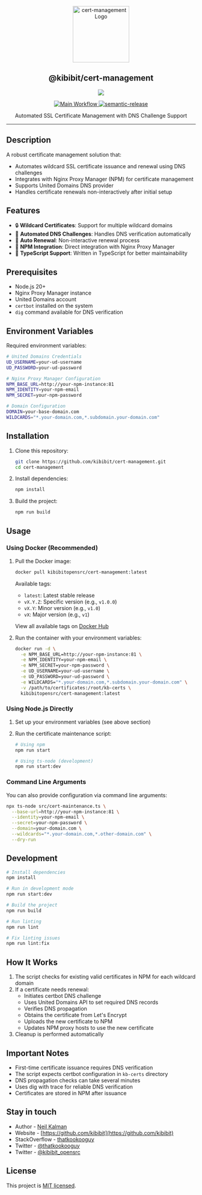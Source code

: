 <p align="center">
  <a href="https://github.com/kibibit/cert-management" target="blank">
    <img src="https://kibibit.io/kibibit-assets/SVG/kb-certificate.svg" width="150" alt="cert-management Logo" />
  </a>
  <h2 align="center">
    @kibibit/cert-management
  </h2>
</p>
<p align="center">
  <a href="https://www.npmjs.com/package/@kibibit/cert-management"><img src="https://img.shields.io/npm/v/@kibibit/cert-management/latest.svg?style=for-the-badge&logo=npm&color=CB3837"></a>
</p>
<p align="center">
<a href="https://github.com/kibibit/cert-management/actions/workflows/main.yml">
  <img src="https://github.com/kibibit/cert-management/actions/workflows/main.yml/badge.svg?style=flat-square" alt="Main Workflow">
</a>
<a href="https://github.com/semantic-release/semantic-release">
  <img src="https://img.shields.io/badge/%20%20%F0%9F%93%A6%F0%9F%9A%80-semantic--release-e10079.svg" alt="semantic-release">
</a>
</p>
<p align="center">
  Automated SSL Certificate Management with DNS Challenge Support
</p>
<hr>

## Description
A robust certificate management solution that:
- Automates wildcard SSL certificate issuance and renewal using DNS challenges
- Integrates with Nginx Proxy Manager (NPM) for certificate management
- Supports United Domains DNS provider
- Handles certificate renewals non-interactively after initial setup

## Features

- 🔒 **Wildcard Certificates**: Support for multiple wildcard domains
- 🤖 **Automated DNS Challenges**: Handles DNS verification automatically
- 🔄 **Auto Renewal**: Non-interactive renewal process
- 🔌 **NPM Integration**: Direct integration with Nginx Proxy Manager
- 📝 **TypeScript Support**: Written in TypeScript for better maintainability

## Prerequisites

- Node.js 20+
- Nginx Proxy Manager instance
- United Domains account
- `certbot` installed on the system
- `dig` command available for DNS verification

## Environment Variables

Required environment variables:

```bash
# United Domains Credentials
UD_USERNAME=your-ud-username
UD_PASSWORD=your-ud-password

# Nginx Proxy Manager Configuration
NPM_BASE_URL=http://your-npm-instance:81
NPM_IDENTITY=your-npm-email
NPM_SECRET=your-npm-password

# Domain Configuration
DOMAIN=your-base-domain.com
WILDCARDS="*.your-domain.com,*.subdomain.your-domain.com"
```

## Installation

1. Clone this repository:
   ```bash
   git clone https://github.com/kibibit/cert-management.git
   cd cert-management
   ```

2. Install dependencies:
   ```bash
   npm install
   ```

3. Build the project:
   ```bash
   npm run build
   ```

## Usage

### Using Docker (Recommended)

1. Pull the Docker image:
   ```bash
   docker pull kibibitopensrc/cert-management:latest
   ```

   Available tags:
   - `latest`: Latest stable release
   - `vX.Y.Z`: Specific version (e.g., `v1.0.0`)
   - `vX.Y`: Minor version (e.g., `v1.0`)
   - `vX`: Major version (e.g., `v1`)

   View all available tags on [Docker Hub](https://hub.docker.com/r/kibibitopensrc/cert-management/tags)

2. Run the container with your environment variables:
   ```bash
   docker run -d \
     -e NPM_BASE_URL=http://your-npm-instance:81 \
     -e NPM_IDENTITY=your-npm-email \
     -e NPM_SECRET=your-npm-password \
     -e UD_USERNAME=your-ud-username \
     -e UD_PASSWORD=your-ud-password \
     -e WILDCARDS="*.your-domain.com,*.subdomain.your-domain.com" \
     -v /path/to/certificates:/root/kb-certs \
     kibibitopensrc/cert-management:latest
   ```

### Using Node.js Directly

1. Set up your environment variables (see above section)

2. Run the certificate maintenance script:
   ```bash
   # Using npm
   npm run start

   # Using ts-node (development)
   npm run start:dev
   ```

### Command Line Arguments

You can also provide configuration via command line arguments:

```bash
npx ts-node src/cert-maintenance.ts \
  --base-url=http://your-npm-instance:81 \
  --identity=your-npm-email \
  --secret=your-npm-password \
  --domain=your-domain.com \
  --wildcards="*.your-domain.com,*.other-domain.com" \
  --dry-run
```

## Development

```bash
# Install dependencies
npm install

# Run in development mode
npm run start:dev

# Build the project
npm run build

# Run linting
npm run lint

# Fix linting issues
npm run lint:fix
```

## How It Works

1. The script checks for existing valid certificates in NPM for each wildcard domain
2. If a certificate needs renewal:
   - Initiates certbot DNS challenge
   - Uses United Domains API to set required DNS records
   - Verifies DNS propagation
   - Obtains the certificate from Let's Encrypt
   - Uploads the new certificate to NPM
   - Updates NPM proxy hosts to use the new certificate
3. Cleanup is performed automatically

## Important Notes

- First-time certificate issuance requires DNS verification
- The script expects certbot configuration in `kb-certs` directory
- DNS propagation checks can take several minutes
- Uses dig with trace for reliable DNS verification
- Certificates are stored in NPM after issuance

## Stay in touch

- Author - [Neil Kalman](https://github.com/thatkookooguy)
- Website - [https://github.com/kibibit](https://github.com/kibibit)
- StackOverflow - [thatkookooguy](https://stackoverflow.com/users/1788884/thatkookooguy)
- Twitter - [@thatkookooguy](https://twitter.com/thatkookooguy)
- Twitter - [@kibibit_opensrc](https://twitter.com/kibibit_opensrc)

## License

This project is [MIT licensed](LICENSE).